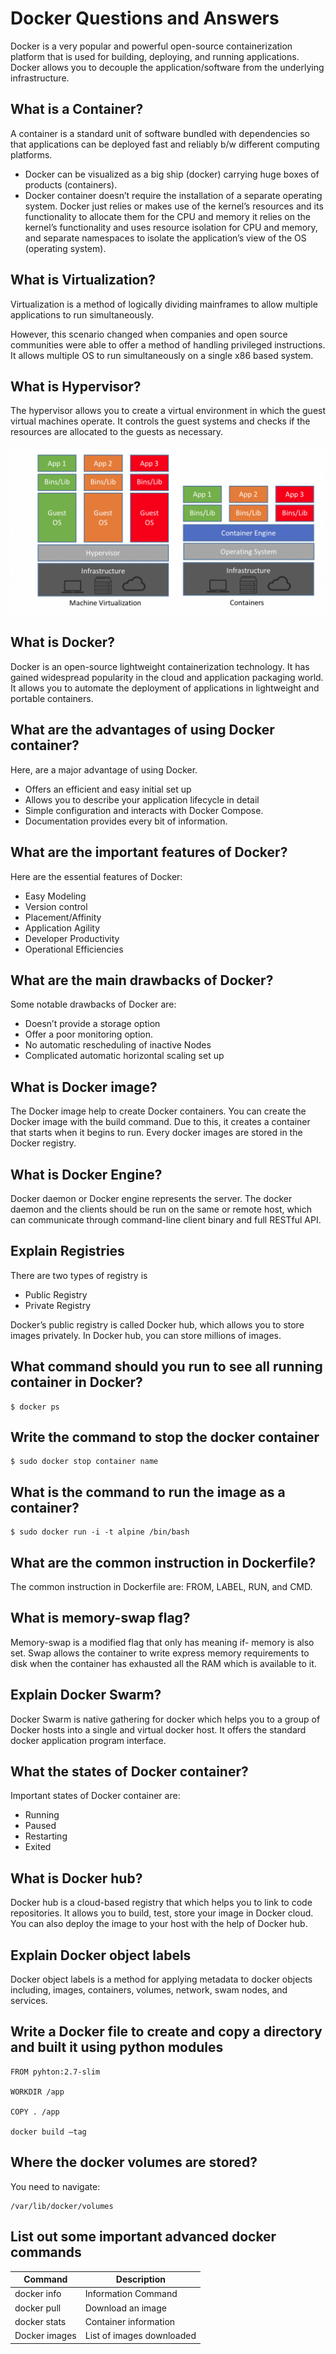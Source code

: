 # Docker Questions and Answers
Docker is a very popular and powerful open-source containerization platform that is used for building, deploying, and running applications. Docker allows you to decouple the application/software from the underlying infrastructure.

## **What is a Container?**

A container is a standard unit of software bundled with dependencies so that applications can be deployed fast and reliably b/w different computing platforms.

- Docker can be visualized as a big ship (docker) carrying huge boxes of products (containers).
- Docker container doesn’t require the installation of a separate operating system. Docker just relies or makes use of the kernel’s resources and its functionality to allocate them for the CPU and memory it relies on the kernel’s functionality and uses resource isolation for CPU and memory, and separate namespaces to isolate the application’s view of the OS (operating system).

## **What is Virtualization?**

Virtualization is a method of logically dividing mainframes to allow multiple applications to run simultaneously.

However, this scenario changed when companies and open source communities were able to offer a method of handling privileged instructions. It allows multiple OS to run simultaneously on a single x86 based system.

## **What is Hypervisor?**

The hypervisor allows you to create a virtual environment in which the guest virtual machines operate. It controls the guest systems and checks if the resources are allocated to the guests as necessary.

![Virtualization in Docker vs Hypervisor](/Image/Docker-QA01.png)

## **What is Docker?**

Docker is an open-source lightweight containerization technology. It has gained widespread popularity in the cloud and application packaging world. It allows you to automate the deployment of applications in lightweight and portable containers.

## **What are the advantages of using Docker container?**

Here, are a major advantage of using Docker.

- Offers an efficient and easy initial set up
- Allows you to describe your application lifecycle in detail
- Simple configuration and interacts with Docker Compose.
- Documentation provides every bit of information.

## **What are the important features of Docker?**

Here are the essential features of Docker:

- Easy Modeling
- Version control
- Placement/Affinity
- Application Agility
- Developer Productivity
- Operational Efficiencies

## **What are the main drawbacks of Docker?**

Some notable drawbacks of Docker are:

- Doesn’t provide a storage option
- Offer a poor monitoring option.
- No automatic rescheduling of inactive Nodes
- Complicated automatic horizontal scaling set up

## **What is Docker image?**

The Docker image help to create Docker containers. You can create the Docker image with the build command. Due to this, it creates a container that starts when it begins to run. Every docker images are stored in the Docker registry.

## **What is Docker Engine?**

Docker daemon or Docker engine represents the server. The docker daemon and the clients should be run on the same or remote host, which can communicate through command-line client binary and full RESTful API.

## **Explain Registries**

There are two types of registry is

- Public Registry
- Private Registry

Docker’s public registry is called Docker hub, which allows you to store images privately. In Docker hub, you can store millions of images.

## **What command should you run to see all running container in Docker?**

    $ docker ps

## **Write the command to stop the docker container**

    $ sudo docker stop container name

## **What is the command to run the image as a container?**

    $ sudo docker run -i -t alpine /bin/bash

## **What are the common instruction in Dockerfile?**

The common instruction in Dockerfile are: FROM, LABEL, RUN, and CMD.

## **What is memory-swap flag?**

Memory-swap is a modified flag that only has meaning if- memory is also set. Swap allows the container to write express memory requirements to disk when the container has exhausted all the RAM which is available to it.

## **Explain Docker Swarm?**

Docker Swarm is native gathering for docker which helps you to a group of Docker hosts into a single and virtual docker host. It offers the standard docker application program interface.

## **What the states of Docker container?**

Important states of Docker container are:

- Running
- Paused
- Restarting
- Exited

## **What is Docker hub?**

Docker hub is a cloud-based registry that which helps you to link to code repositories. It allows you to build, test, store your image in Docker cloud. You can also deploy the image to your host with the help of Docker hub.

## **Explain Docker object labels**

Docker object labels is a method for applying metadata to docker objects including, images, containers, volumes, network, swam nodes, and services.

## **Write a Docker file to create and copy a directory and built it using python modules**

    FROM pyhton:2.7-slim

    WORKDIR /app

    COPY . /app

    docker build –tag

## **Where the docker volumes are stored?**

You need to navigate:

    /var/lib/docker/volumes

## **List out some important advanced docker commands**

|Command        |Description                |
|---------------|---------------------------|
|docker info    |Information Command        |
|docker pull    |Download an image          |
|docker stats   |Container information      |
|Docker images  |List of images downloaded  |